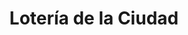 ---
title: "Lotería de la Ciudad"
url: /ciudad-autonoma-de-buenos-aires/loteria-de-la-ciudad-viamonte/
shop: lotería
---